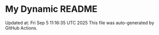 # My Dynamic README
Updated at: Fri Sep  5 11:16:35 UTC 2025
This file was auto-generated by GitHub Actions.
